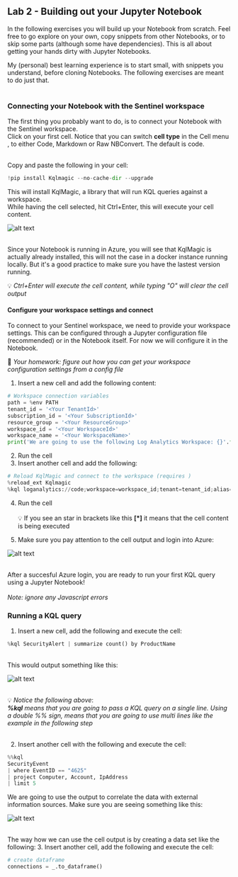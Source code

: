 ## Lab 2 -  Building out your Jupyter Notebook
In the following exercises you will build up your Notebook from scratch. Feel free to go explore on your own, copy snippets from other Notebooks, or to skip some parts (although some have dependencies). This is all about getting your hands dirty with Jupyter Notebooks.<br>

My (personal) best learning experience is to start small, with snippets you understand, before cloning Notebooks. The following exercises are meant to do just that.<br><br>

### Connecting your Notebook with the Sentinel workspace
The first thing you probably want to do, is to connect your Notebook with the Sentinel workspace.<br>
Click on your first cell. Notice that you can switch **cell type** in the Cell menu , to either Code, Markdown or Raw NBConvert. The default is code.<br><br>

Copy and paste the following in your cell:

```python
!pip install Kqlmagic --no-cache-dir --upgrade
```
This will install KqlMagic, a library that will run KQL queries against a workspace.<br>
While having the cell selected, hit Ctrl+Enter, this will execute your cell content.

![alt text](https://github.com/tianderturpijn/Mos-Eisley/blob/master/Lab%202/images/install-kqlmagic.png
)<br><br>

Since your Notebook is running in Azure, you will see that KqlMagic is actually already installed, this will not the case in a docker instance running locally. But it's a good practice to make sure you have the lastest version running.

:bulb: *Ctrl+Enter will execute the cell content, while typing "O" will clear the cell output*

#### Configure your workspace settings and connect
To connect to your Sentinel workspace, we need to provide your workspace settings. This can be configured through a Jupyter configuration file (recommended) or in the Notebook itself. For now we will configure it in the Notebook.<br>

:triangular_flag_on_post: *Your homework: figure out how you can get your workspace configuration settings from a config file*

1. Insert a new cell and add the following content:
```python
# Workspace connection variables
path = %env PATH
tenant_id = '<Your TenantId>'
subscription_id = '<Your SubscriptionId>'
resource_group = '<Your ResourceGroup>'
workspace_id = '<Your WorkspaceId>'
workspace_name = '<Your WorkspaceName>'
print('We are going to use the following Log Analytics Workspace: {}'.format(workspace_name))
```
2. Run the cell
3. Insert another cell and add the following:
```python
# Reload KqlMagic and connect to the workspace (requires )
%reload_ext Kqlmagic
%kql loganalytics://code;workspace=workspace_id;tenant=tenant_id;alias="<Your WorkspaceName>"
```
4. Run the cell<br><br>
:bulb: If you see an star in brackets like this **[*]** it means that the cell content is being executed 

5. Make sure you pay attention to the cell output and login into Azure:

![alt text](https://github.com/tianderturpijn/Mos-Eisley/blob/master/Lab%202/images/login-workspace.png
)<br><br>

After a succesful Azure login, you are ready to run your first KQL query using a Jupyter Notebook!<br><br>
*Note: ignore any Javascript errors*

### Running a KQL query
1. Insert a new cell, add the following and execute the cell:
```python
%kql SecurityAlert | summarize count() by ProductName
```
<br>
This would output something like this:

![alt text](https://github.com/tianderturpijn/Mos-Eisley/blob/master/Lab%202/images/kql-query1.png
)<br><br>


:bulb: *Notice the following above*:<br>
***%kql** means that you are going to pass a KQL query on a single line. Using a double %% sign, means that you are going to use multi lines like the example in the following step*<br><br>

2. Insert another cell with the following and execute the cell:
```python
%%kql
SecurityEvent
| where EventID == "4625"
| project Computer, Account, IpAddress
| limit 5
```
We are going to use the output to correlate the data with external information sources. Make sure you are seeing something like this:<br>

![alt text](https://github.com/tianderturpijn/Mos-Eisley/blob/master/Lab%202/images/kql-query2.png
)<br><br>

The way how we can use the cell output is by creating a data set like the following:
3. Insert another cell, add the following and execute the cell:
```python
# create dataframe
connections = _.to_dataframe()
```
